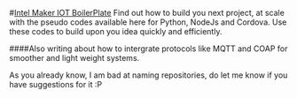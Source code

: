 #[Intel Maker IOT BoilerPlate](https://medium.com/@rishigb/intel-maker-iot-boiler-plate-e3ef4b110781)
Find out how to build you next project, at scale with the pseudo codes available here for Python, NodeJs and Cordova. Use these codes to build upon you idea quickly and efficiently.

####Also writing about how to intergrate protocols like MQTT and COAP for smoother and light weight systems.


As you already know, I am bad at naming repositories, do let me know if you have suggestions for it :P
